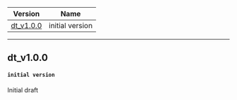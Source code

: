 

Version|Name
-|-
[dt_v1.0.0](#dt_v1.0.0) | initial version


<hr>

## dt_v1.0.0

#### `initial version`
Initial draft